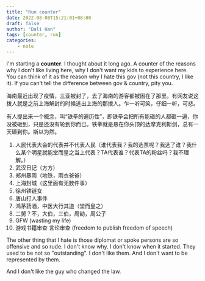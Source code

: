 ```yaml
---
title: "Run counter"
date: 2022-08-08T15:21:01+08:00
draft: false
author: "Dali Han"
tags: [counter, run]
categories:
    - note
---
```


I'm starting a **counter**. I thought about it long ago. A counter of the reasons why I don't like living here, why I don't want my kids to experience here. You can think of it as the reason why I hate this gov (not this country, I like it). If you can't tell the difference between gov & country, pity you.

海南最近出现了疫情，三亚被封了，去了海南的游客都被困在了那里。有网友说这拨人就是之前上海解封的时候逃出上海的那拨人。乍一听可笑，仔细一听，可悲。

有人提出来一个概念，叫“铁拳的遍历性”，即铁拳会把所有能砸的人都砸一遍，你没被砸到，只是还没有轮到你而已。铁拳就是悬在你头顶的达摩克利斯剑，总有一天砸到你。斯以为然。

1. 人民代表大会的代表并不代表人民（谁代表我？我的选票呢？我选了谁？我什么某个明星就能堂而皇之当上代表？TA代表谁？代表TA的粉丝吗？我不理解。）
2. 武汉日记（方方）
3. 郑州暴雨（地铁，雨衣爸爸）
4. 上海封城（这里面有无数件事）
5. 徐州铁链女
6. 唐山打人事件
7. 鸿茅药酒，中医大行其道（堂而皇之）
8. 二舅？不，大伯，三伯，周劼，周公子
9. GFW (wasting my life)
10. 游戏书籍审查 言论审查 (freedom to publish freedom of speech)

The other thing that I hate is those diplomat or spoke persons are so offensive and so rude. I don't know why. I don't know when it started. They used to be not so "outstanding". I don't like them. And I don't want to be represented by them. 

And I don't like the guy who changed the law.